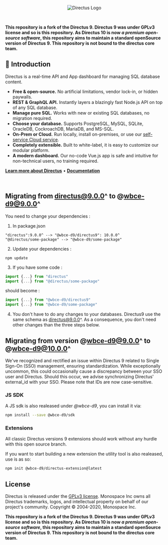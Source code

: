 <p align="center"><img alt="Directus Logo" src="https://user-images.githubusercontent.com/522079/158864859-0fbeae62-9d7a-4619-b35e-f8fa5f68e0c8.png"></p>

<br />

**This repository is a fork of the Directus 9. Directus 9 was under GPLv3 license and so is this repository. As Directus
10 is now <i>a premium open-source software</i>, this repository aims to maintain a standard openSource version of
Directus 9. This repository is not bound to the directus core team.**

## 🐰 Introduction

Directus is a real-time API and App dashboard for managing SQL database content.

- **Free & open-source.** No artificial limitations, vendor lock-in, or hidden paywalls.
- **REST & GraphQL API.** Instantly layers a blazingly fast Node.js API on top of any SQL database.
- **Manage pure SQL.** Works with new or existing SQL databases, no migration required.
- **Choose your database.** Supports PostgreSQL, MySQL, SQLite, OracleDB, CockroachDB, MariaDB, and MS-SQL.
- **On-Prem or Cloud.** Run locally, install on-premises, or use our
  [self-service Cloud service](https://directus.io/pricing).
- **Completely extensible.** Built to white-label, it is easy to customize our modular platform.
- **A modern dashboard.** Our no-code Vue.js app is safe and intuitive for non-technical users, no training required.

**[Learn more about Directus](https://directus.io)** • **[Documentation](https://docs.directus.io)**

<br />

## Migrating from directus@9.0.0^ to @wbce-d9@9.0.0^

You need to change your dependencies :

1. In package.json

```
"directus":9.0.0^ --> "@wbce-d9/directus9": 10.0.0^
"@directus/some-package" --> "@wbce-d9/some-package"
```

2. Update your dependencies :

```
npm update
```

3. If you have some code :

```ts
import {...} from "directus"
import {...} from "@directus/some-package"
```

should become :

```ts
import {...} from "@wbce-d9/directus9"
import {...} from "@wbce-d9/some-package"
```

4. You don't have to do any changes to your databases. Directus9 use the same schema as directus@9.0.0^. As a
   consequence, you don't need other changes than the three steps below.

## Migrating from version @wbce-d9@9.0.0^ to @wbce-d9@10.0.0^

We've recognized and rectified an issue within Directus 9 related to Single Sign-On (SSO) management, ensuring
standardization. While exceptionally uncommon, this could occasionally cause a discrepancy between your SSO user and
Directus. Should this occur, we advise synchronizing Directus' external_id with your SSO. Please note that IDs are now
case-sensitive.

### JS SDK

A JS sdk is also realeased under _@wbce-d9_, you can install it via:

```bash
npm install --save @wbce-d9/sdk
```

### Extensions

All classic Directus versions 9 extensions should work without any hurdle with this open source branch.

If you want to start building a new extension the utility tool is also realeased, use is as so:

```bash
npm init @wbce-d9/directus-extension@latest
```

## License

Directus is released under the [GPLv3 license](./license). Monospace Inc owns all Directus trademarks, logos, and
intellectual property on behalf of our project's community. Copyright © 2004-2020, Monospace Inc.

**This repository is a fork of the Directus 9. Directus 9 was under GPLv3 license and so is this repository. As Directus
10 is now <i>a premium open-source software</i>, this repository aims to maintain a standard openSource version of
Directus 9. This repository is not bound to the directus core team.**

